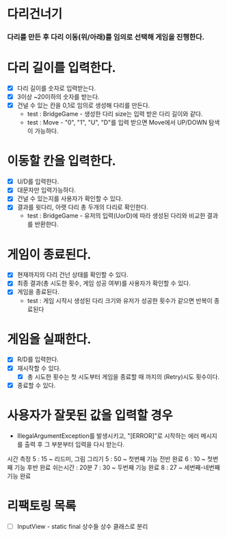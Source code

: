 # 다리건너기
### 다리를 만든 후 다리 이동(위/아래)를 임의로 선택해 게임을 진행한다.

# 다리 길이를 입력한다.
- [x] 다리 길이를 숫자로 입력받는다.
- [x] 3이상 ~20이하의 숫자를 받는다.
- [x] 건널 수 있는 칸을 0,1로 임의로 생성해 다리를 만든다.
  - test : BridgeGame - 생성한 다리 size는 입력 받은 다리 길이와 같다. 
  - test : Move - "0", "1", "U", "D"를 입력 받으면 Move에서 UP/DOWN 탐색이 가능하다.
# 이동할 칸을 입력한다.
- [x] U/D를 입력한다.
- [x] 대문자만 입력가능하다.
- [x] 건널 수 있는지를 사용자가 확인할 수 있다.
- [x] 결과를 윗다리, 아랫 다리 총 두개의 다리로 확인한다.
  - test : BridgeGame - 유저의 입력(UorD)에 따라 생성된 다리와 비교한 결과를 반환한다.

# 게임이 종료된다.
- [x] 현재까지의 다리 건넌 상태를 확인할 수 있다. 
- [x] 최종 결과(총 시도한 횟수, 게임 성공 여부)를 사용자가 확인할 수 있다. 
- [x] 게임을 종료된다.
  - test : 게임 시작시 생성된 다리 크기와 유저가 성공한 횟수가 같으면 반복이 종료된다
# 게임을 실패한다.
- [x] R/D를 입력한다.
- [x] 재시작할 수 있다.
  - [x] 총 시도한 횟수는 첫 시도부터 게임을 종료할 때 까지의 (Retry)시도 횟수이다.
- [x] 종료할 수 있다.
# 사용자가 잘못된 값을 입력할 경우 
- IllegalArgumentException를 발생시키고, "[ERROR]"로 시작하는 에러 메시지를 출력 후 그 부분부터 입력을 다시 받는다.

시간 측정
5 : 15 ~ 리드미, 그림 그리기
5 : 50 ~ 첫번째 기능 전반 완료
6 : 10 ~ 첫번째 기능 후반 완료
쉬는시간 : 20분
7 : 30 ~ 두번째 기능 완료
8 : 27 ~ 세번째-네번째 기능 완료


# 리팩토링 목록
- [ ] InputView - static final 상수들 상수 클래스로 분리